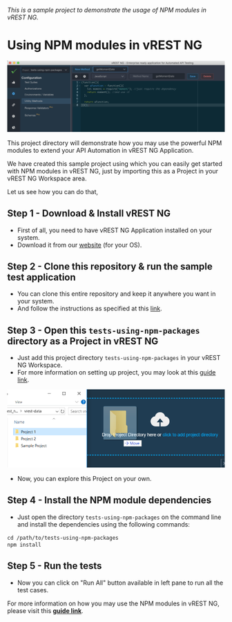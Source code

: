 *This is a sample project to demonstrate the usage of NPM modules in vREST NG.*

# Using NPM modules in vREST NG

![](../../assets/use-of-npm-package.png)

This project directory will demonstrate how you may use the powerful NPM modules to extend your API Automation in vREST NG Application.

We have created this sample project using which you can easily get started with NPM modules in vREST NG, just by importing this as a Project in your vREST NG Workspace area.

Let us see how you can do that,

## Step 1 - Download & Install vREST NG
* First of all, you need to have vREST NG Application installed on your system.
* Download it from our [website](https://ng.vrest.io) (for your OS).

## Step 2 - Clone this repository & run the sample test application
* You can clone this entire repository and keep it anywhere you want in your system. 
* And follow the instructions as specified at this [link](https://github.com/Optimizory/examples-vrest-ng).

## Step 3 - Open this `tests-using-npm-packages` directory as a Project in vREST NG
* Just add this project directory `tests-using-npm-packages` in your vREST NG Workspace.
* For more information on setting up project, you may look at this [guide link](https://ng.vrest.io/docs/app/new-user.html).

![](../../assets/setup-project.png)

* Now, you can explore this Project on your own.

## Step 4 - Install the NPM module dependencies
* Just open the directory `tests-using-npm-packages` on the command line and install the dependencies using the following commands:
```
cd /path/to/tests-using-npm-packages
npm install
```

## Step 5 - Run the tests
* Now you can click on "Run All" button available in left pane to run all the test cases.

For more information on how you may use the NPM modules in vREST NG, please visit this [**guide link**](https://ng.vrest.io/docs/app/utility-methods.html#importing-npm-packages-in-utility-methods).
